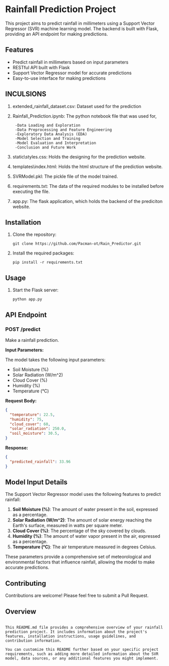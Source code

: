 # Rainfall Prediction Project

This project aims to predict rainfall in millimeters using a Support Vector Regressor (SVR) machine learning model. The backend is built with Flask, providing an API endpoint for making predictions.

## Features

- Predict rainfall in millimeters based on input parameters
- RESTful API built with Flask
- Support Vector Regressor model for accurate predictions
- Easy-to-use interface for making predictions

## INCULSIONS 
1. extended_rainfall_dataset.csv: Dataset used for the prediction
2. Rainfall_Prediction.ipynb: The python notebook file that was used for,
   
        -Data Loading and Exploration
        -Data Preprocessing and Feature Engineering
        -Exploratory Data Analysis (EDA)
        -Model Selection and Training
        -Model Evaluation and Interpretation
        -Conclusion and Future Work
   
4. static\styles.css: Holds the designing for the prediction website.
5. templates\index.html: Holds the html structure of the prediction website.
6. SVRModel.pkl: The pickle file of the model trained.
7. requirements.txt: The data of the required modules to be installed before executing the file.
8. app.py: The flask application, which holds the backend of the prediciton website.

## Installation

1. Clone the repository:
   ```
   git clone https://github.com/Pacman-ot/Rain_Predictor.git
   ```

2. Install the required packages:
   ```
   pip install -r requirements.txt
   ```

## Usage

1. Start the Flask server:
   ```
   python app.py
   ```

## API Endpoint

### POST /predict

Make a rainfall prediction.

**Input Parameters:**

The model takes the following input parameters:

- Soil Moisture (%)
- Solar Radiation (W/m^2)
- Cloud Cover (%)
- Humidity (%)
- Temperature (°C)

**Request Body:**

```json
{
  "temperature": 22.5,
  "humidity": 75,
  "cloud_cover": 60,
  "solar_radiation": 250.0,
  "soil_moisture": 30.5,
}
```

**Response:**

```json
{
  "predicted_rainfall": 33.96
}
```

## Model Input Details

The Support Vector Regressor model uses the following features to predict rainfall:

1. **Soil Moisture (%)**: The amount of water present in the soil, expressed as a percentage.
2. **Solar Radiation (W/m^2)**: The amount of solar energy reaching the Earth's surface, measured in watts per square meter.
3. **Cloud Cover (%)**: The percentage of the sky covered by clouds.
4. **Humidity (%)**: The amount of water vapor present in the air, expressed as a percentage.
5. **Temperature (°C)**: The air temperature measured in degrees Celsius.

These parameters provide a comprehensive set of meteorological and environmental factors that influence rainfall, allowing the model to make accurate predictions.


## Contributing

Contributions are welcome! Please feel free to submit a Pull Request.

## Overview
```

This README.md file provides a comprehensive overview of your rainfall prediction project. It includes information about the project's features, installation instructions, usage guidelines, and contribution information. 

You can customize this README further based on your specific project requirements, such as adding more detailed information about the SVR model, data sources, or any additional features you might implement.
